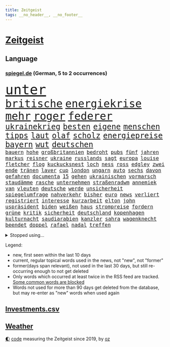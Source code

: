 ```yaml
---
title: Zeitgeist
tags: __no_header__, __no_footer__
---
```


# [Zeitgeist](https://oliz.io/zeitgeist/)

## Language

<h3><a href="https://www.spiegel.de" target="_blank">spiegel.de</a> (German, 5 to 2 occurrences)</h3>
<p style="font-family:monospace">
<span style="font-size:32pt"><a href="news_links.html#unter" class="current">unter</a></span>
<br>
<span style="font-size:25pt"><a href="news_links.html#britische" class="current">britische</a></span>
<span style="font-size:25pt"><a href="news_links.html#energiekrise" class="current">energiekrise</a></span>
<span style="font-size:25pt"><a href="news_links.html#mehr" class="current">mehr</a></span>
<span style="font-size:25pt"><a href="news_links.html#roger" class="current">roger</a></span>
<span style="font-size:25pt"><a href="news_links.html#federer" class="new">federer</a></span>
<br>
<span style="font-size:18pt"><a href="news_links.html#ukrainekrieg" class="current">ukrainekrieg</a></span>
<span style="font-size:18pt"><a href="news_links.html#besten" class="current">besten</a></span>
<span style="font-size:18pt"><a href="news_links.html#eigene" class="current">eigene</a></span>
<span style="font-size:18pt"><a href="news_links.html#menschen" class="current">menschen</a></span>
<span style="font-size:18pt"><a href="news_links.html#tipps" class="current">tipps</a></span>
<span style="font-size:18pt"><a href="news_links.html#laut" class="current">laut</a></span>
<span style="font-size:18pt"><a href="news_links.html#olaf" class="current">olaf</a></span>
<span style="font-size:18pt"><a href="news_links.html#scholz" class="current">scholz</a></span>
<span style="font-size:18pt"><a href="news_links.html#energiepreise" class="current">energiepreise</a></span>
<span style="font-size:18pt"><a href="news_links.html#bayern" class="current">bayern</a></span>
<span style="font-size:18pt"><a href="news_links.html#wut" class="current">wut</a></span>
<span style="font-size:18pt"><a href="news_links.html#deutschen" class="current">deutschen</a></span>
<br>
<span style="font-size:12pt"><a href="news_links.html#bauern" class="current">bauern</a></span>
<span style="font-size:12pt"><a href="news_links.html#hohe" class="current">hohe</a></span>
<span style="font-size:12pt"><a href="news_links.html#großbritannien" class="current">großbritannien</a></span>
<span style="font-size:12pt"><a href="news_links.html#bedroht" class="current">bedroht</a></span>
<span style="font-size:12pt"><a href="news_links.html#pubs" class="current">pubs</a></span>
<span style="font-size:12pt"><a href="news_links.html#fünf" class="current">fünf</a></span>
<span style="font-size:12pt"><a href="news_links.html#jahren" class="current">jahren</a></span>
<span style="font-size:12pt"><a href="news_links.html#markus" class="current">markus</a></span>
<span style="font-size:12pt"><a href="news_links.html#reisner" class="new">reisner</a></span>
<span style="font-size:12pt"><a href="news_links.html#ukraine" class="current">ukraine</a></span>
<span style="font-size:12pt"><a href="news_links.html#russlands" class="current">russlands</a></span>
<span style="font-size:12pt"><a href="news_links.html#sagt" class="current">sagt</a></span>
<span style="font-size:12pt"><a href="news_links.html#europa" class="current">europa</a></span>
<span style="font-size:12pt"><a href="news_links.html#louise" class="new">louise</a></span>
<span style="font-size:12pt"><a href="news_links.html#fletcher" class="current">fletcher</a></span>
<span style="font-size:12pt"><a href="news_links.html#flog" class="current">flog</a></span>
<span style="font-size:12pt"><a href="news_links.html#kuckucksnest" class="new">kuckucksnest</a></span>
<span style="font-size:12pt"><a href="news_links.html#loch" class="current">loch</a></span>
<span style="font-size:12pt"><a href="news_links.html#ness" class="new">ness</a></span>
<span style="font-size:12pt"><a href="news_links.html#ross" class="current">ross</a></span>
<span style="font-size:12pt"><a href="news_links.html#edgley" class="new">edgley</a></span>
<span style="font-size:12pt"><a href="news_links.html#zwei" class="current">zwei</a></span>
<span style="font-size:12pt"><a href="news_links.html#ende" class="current">ende</a></span>
<span style="font-size:12pt"><a href="news_links.html#tränen" class="current">tränen</a></span>
<span style="font-size:12pt"><a href="news_links.html#laver" class="new">laver</a></span>
<span style="font-size:12pt"><a href="news_links.html#cup" class="current">cup</a></span>
<span style="font-size:12pt"><a href="news_links.html#london" class="current">london</a></span>
<span style="font-size:12pt"><a href="news_links.html#ungarn" class="current">ungarn</a></span>
<span style="font-size:12pt"><a href="news_links.html#auto" class="current">auto</a></span>
<span style="font-size:12pt"><a href="news_links.html#sechs" class="current">sechs</a></span>
<span style="font-size:12pt"><a href="news_links.html#davon" class="current">davon</a></span>
<span style="font-size:12pt"><a href="news_links.html#gefahren" class="current">gefahren</a></span>
<span style="font-size:12pt"><a href="news_links.html#documenta" class="current">documenta</a></span>
<span style="font-size:12pt"><a href="news_links.html#15" class="current">15</a></span>
<span style="font-size:12pt"><a href="news_links.html#gehen" class="current">gehen</a></span>
<span style="font-size:12pt"><a href="news_links.html#ukrainischen" class="current">ukrainischen</a></span>
<span style="font-size:12pt"><a href="news_links.html#vormarsch" class="current">vormarsch</a></span>
<span style="font-size:12pt"><a href="news_links.html#staudämme" class="new">staudämme</a></span>
<span style="font-size:12pt"><a href="news_links.html#rasche" class="current">rasche</a></span>
<span style="font-size:12pt"><a href="news_links.html#unternehmen" class="current">unternehmen</a></span>
<span style="font-size:12pt"><a href="news_links.html#straßenradwm" class="new">straßenradwm</a></span>
<span style="font-size:12pt"><a href="news_links.html#annemiek" class="current">annemiek</a></span>
<span style="font-size:12pt"><a href="news_links.html#van" class="current">van</a></span>
<span style="font-size:12pt"><a href="news_links.html#vleuten" class="current">vleuten</a></span>
<span style="font-size:12pt"><a href="news_links.html#deutsche" class="current">deutsche</a></span>
<span style="font-size:12pt"><a href="news_links.html#werde" class="current">werde</a></span>
<span style="font-size:12pt"><a href="news_links.html#unsicherheit" class="current">unsicherheit</a></span>
<span style="font-size:12pt"><a href="news_links.html#spiegelumfrage" class="current">spiegelumfrage</a></span>
<span style="font-size:12pt"><a href="news_links.html#nahverkehr" class="current">nahverkehr</a></span>
<span style="font-size:12pt"><a href="news_links.html#bisher" class="current">bisher</a></span>
<span style="font-size:12pt"><a href="news_links.html#euro" class="current">euro</a></span>
<span style="font-size:12pt"><a href="news_links.html#news" class="current">news</a></span>
<span style="font-size:12pt"><a href="news_links.html#verliert" class="current">verliert</a></span>
<span style="font-size:12pt"><a href="news_links.html#registriert" class="current">registriert</a></span>
<span style="font-size:12pt"><a href="news_links.html#interesse" class="current">interesse</a></span>
<span style="font-size:12pt"><a href="news_links.html#kurzarbeit" class="current">kurzarbeit</a></span>
<span style="font-size:12pt"><a href="news_links.html#elton" class="current">elton</a></span>
<span style="font-size:12pt"><a href="news_links.html#john" class="current">john</a></span>
<span style="font-size:12pt"><a href="news_links.html#uspräsident" class="current">uspräsident</a></span>
<span style="font-size:12pt"><a href="news_links.html#biden" class="current">biden</a></span>
<span style="font-size:12pt"><a href="news_links.html#weißen" class="current">weißen</a></span>
<span style="font-size:12pt"><a href="news_links.html#haus" class="current">haus</a></span>
<span style="font-size:12pt"><a href="news_links.html#strompreise" class="current">strompreise</a></span>
<span style="font-size:12pt"><a href="news_links.html#fordern" class="current">fordern</a></span>
<span style="font-size:12pt"><a href="news_links.html#grüne" class="current">grüne</a></span>
<span style="font-size:12pt"><a href="news_links.html#kritik" class="current">kritik</a></span>
<span style="font-size:12pt"><a href="news_links.html#sicherheit" class="current">sicherheit</a></span>
<span style="font-size:12pt"><a href="news_links.html#deutschland" class="current">deutschland</a></span>
<span style="font-size:12pt"><a href="news_links.html#kopenhagen" class="current">kopenhagen</a></span>
<span style="font-size:12pt"><a href="news_links.html#kulturnacht" class="new">kulturnacht</a></span>
<span style="font-size:12pt"><a href="news_links.html#saudiarabien" class="current">saudiarabien</a></span>
<span style="font-size:12pt"><a href="news_links.html#kanzler" class="current">kanzler</a></span>
<span style="font-size:12pt"><a href="news_links.html#sahra" class="current">sahra</a></span>
<span style="font-size:12pt"><a href="news_links.html#wagenknecht" class="current">wagenknecht</a></span>
<span style="font-size:12pt"><a href="news_links.html#beendet" class="current">beendet</a></span>
<span style="font-size:12pt"><a href="news_links.html#doppel" class="current">doppel</a></span>
<span style="font-size:12pt"><a href="news_links.html#rafael" class="current">rafael</a></span>
<span style="font-size:12pt"><a href="news_links.html#nadal" class="current">nadal</a></span>
<span style="font-size:12pt"><a href="news_links.html#treffen" class="current">treffen</a></span>
</p>
<details>
<summary>Stopped using...</summary>
<p class="former" style="font-size:12pt">
geboten(703) geschrieben(703) unmöglich(703) coronatest(702) coronazahlen(702) funktionieren(702) jens(702) schwarzen(702) golf(701) ausländische(700) beklagen(700) beschwerde(700) eindruck(700) lisa(700) stich(700) versuchten(700) beschäftigt(699) nazis(699) warentest(699) weitet(699) bahnhof(698) schiff(698) schlechten(698) österreichische(698) babys(697) führerschein(697) gemessen(697) geworfen(697) guter(697) humanitäre(697) jahrzehntelang(697) schlimmer(697) sex(697) unmut(697) virologe(697) weiteres(697) zeitweise(697) übergriffe(697) 2018(696) aufnehmen(696) covid19(696) illegalen(696) infizierte(696) kriminellen(696) mütter(696) prüfung(696) virus(696) appelliert(695) aufgefordert(695) ddr(695) erfahrung(695) instagram(695) kassiert(695) konfrontiert(695) negativ(695) niveau(695) pressekonferenz(695) schicksal(695) schildert(695) videobotschaft(695) wenden(695) witz(695) zurückgetreten(695) befinden(694) botschaften(694) dauer(694) eingeschränkt(694) einzelne(694) gastgeber(694) gelegt(694) inter(694) mancherorts(694) pferd(694) schoss(694) spdpolitiker(694) verlief(694) coronabeschränkungen(693) flieht(693) passt(693) senat(693) untersuchungsausschuss(693) wege(693) 43(692) aufklären(692) blieben(692) schwanger(692) schöner(692) selben(692) verlängert(692) ausschuss(691) gebraucht(691) geheimnis(691) tausenden(691) ursachen(691) verzicht(691) zeichnet(691) öfter(691) athleten(690) aufruf(690) digitalen(690) köchin(690) lebte(690) philipp(690) sexueller(690) vermeiden(690) verschieben(690) erheben(689) geschehen(689) kaputt(689) marcel(689) marke(689) nerven(689) springt(689) südafrika(689) versagt(689) bundestagswahl(688) feuerwehrleute(688) üben(688) gebe(687) null(687) tauchen(687) herzogin(686) potsdam(686) verbreiten(686) vorgaben(686) abschaffen(685) möglichst(685) senkt(685) bestehen(684) goldenen(684) konzentrieren(684) scharfe(684) spekuliert(684) wachstum(684) auftritte(683) dominanz(683) fit(683) tiefen(682) verbindet(682) weckt(682) zerstören(682) antonio(681) auskunft(681) beschuldigt(681) coronaerkrankung(681) extremen(681) ministerium(681) nordkorea(681) traum(681) immunität(680) jahrestag(680) satz(680) 28(679) jürgen(679) neuauflage(679) zurückgegangen(679) auftreten(678) einreise(678) haftbefehl(678) begriff(677) frisch(677) bande(676) belegen(676) mehrfach(676) rasen(676) dran(675) engpässe(674) landete(673) aufhalten(672) dein(672) gehörte(671) singapur(671) profis(670) vermissen(670) übernommen(670) steffen(669) stellung(669) vorgegangen(668) ministerien(667) bangen(666) kapitel(665) wandel(665) vorbereitung(664) rutschte(663) 36(662) 2012(660) kassieren(659) bewegt(658) kandidatur(656) kongress(652) schritten(652) kanadas(650) sophie(649) ausgaben(644) palästinenser(644) weltmeisterschaft(639) schadensersatz(638) tolle(631) abhilfe(622) rekorde(621) 15jährige(613) seniorin(612) festgesetzt(609) polizeiruf(597) höheres(591) fotografiert(585) bekannter(576) expräsidenten(570) lehrerin(568) behindern(566) wolken(561) bein(559) kannte(557) militärjunta(552) finanziellen(550) hilferuf(549) athen(532) reformieren(523) 15jähriger(519) höchster(506) genossen(469) darstellung(456) jamie(456) drohende(453) zusammenarbeiten(449) fehlte(447) treibstoff(444) lee(442) leichten(441) indigene(440) auswärtige(436) stehe(436) kurzzeitig(426) verheerende(426) warnungen(419) geldstrafen(416) dauerte(415) verbunden(414) 33jährige(413) las(406) vegas(406) fossilen(405) nrwministerpräsident(403) bezieht(400) erfolgreichste(400) global(400) unterdrückung(394) beeinträchtigt(393) 20000(390) nachträglich(386) genervt(383) sprint(380) binden(378) niklas(378) löscht(377) zügen(377) privilegien(376) vollen(376) uwe(375) drehte(370) angestellten(363) stones(360) jonas(356) 12000(353) dringen(352) oppositionspolitiker(351) coronaleugner(349) protokoll(349) immobilie(345) versetzt(343) übertragung(340) personelle(339) finanzhilfen(338) berufen(329) störungen(327) bettina(325) hendrik(325) wüst(325) betrunken(324) hitzewellen(324) follower(323) supermarkt(323) stau(318) strackzimmermann(317) studenten(316) weißer(315) wirksam(314) gasversorgung(313) gewaltsamer(313) größtem(310) obersten(308) radikaler(307) töchtern(306) beruft(305) gestört(303) methode(302) baldwin(301) separatisten(299) soziales(299) immobilienbesitzer(298) versuche(298) zeitplan(298) fußballs(297) michel(297) nutzung(297) steuereinnahmen(297) ausgeben(294) falle(290) gegentore(290) vorgesehen(290) gemälde(285) viermal(285) verwandte(283) gesteckt(282) promis(281) außenministerium(280) entsteht(279) mail(279) dinosaurier(278) halte(277) taucht(276) brandbrief(275) eva(275) kinderbetreuung(275) sank(275) dürr(274) kontrollierte(274) festivals(271) pessimistisch(271) emotional(270) angekündigte(267) eusanktionen(266) 87(263) fdpminister(262) zuständig(260) höhepunkt(257) passende(257) cnn(254) leitete(254) vergiftet(252) südkoreanische(251) klettern(249) ben(246) bescheren(246) gerammt(245) landsmann(243) zusammenhalt(240) verkehrsunfall(239) erledigen(238) kriegsschiffe(238) gerichte(237) austritt(236) benutzen(236) untergang(234) erweitert(231) maaßen(231) stadtverwaltung(230) nutzten(229) albert(227) aufgeklärt(227) bundesarbeitsminister(227) transfer(227) explosionen(226) islamabad(226) abgerissen(223) entspannen(223) bremerhaven(222) slowakei(222) ausraster(221) klitschko(221) vitali(221) straflager(220) tourist(219) versus(219) altkanzlerin(217) handelte(217) luftfahrt(216) misstrauensvotum(212) 2014(211) erstem(211) fraglich(211) vergewaltigte(210) experiment(209) seoul(209) aufhören(208) philosoph(208) abgeschnitten(207) unterbrechen(207) designer(206) österreicher(204) diebstahls(203) jacht(202) risikogruppen(201) bejubelt(200) elektronischen(200) jill(200) befristet(199) rauchen(198) therapie(198) vereinigung(198) verspätungen(198) weltgesundheitsorganisation(198) außergewöhnlich(196) antisemitismusvorwürfe(195) ökostrom(195) absagen(194) scott(193) kuh(192) zugenommen(192) vorkommen(191) luxusautos(190) öffnung(189) dubiosen(188) geschäftspartner(188) first(187) lücken(187) westafrikanischen(185) menschlichen(184) analysen(183) beschwören(183) verschwörung(183) belohnt(182) odessa(180) geschosse(179) zeuge(178) sperre(177) geringere(176) plätzen(176) sanktioniert(176) tina(175) relativ(173) tankt(173) zügig(172) staatssender(171) zugriff(171) jochen(170) putinregime(170) lindners(169) 34(168) links(168) landung(167) speziellen(167) tanken(167) evakuierungen(166) hüther(166) nuklearen(166) ansteigen(165) prominenter(165) tennisturnier(165) abhang(164) rettungshubschrauber(164) sozial(163) spritpreise(162) fukushima(161) korsika(161) sommerpause(161) desaströs(160) starkes(160) einrichtung(159) flugausfällen(159) aussagt(157) dilemma(157) freundinnen(157) lohn(157) schilderte(157) sowjetpanzer(156) arkansas(155) messerattacke(155) raser(155) spekulationen(155) ausschließlich(153) rekordtemperaturen(153) spürt(153) zentralrat(152) ausstieg(151) sardinien(151) crew(150) emtitel(150) erfasste(148) abgabe(147) fluch(147) linkenpolitiker(147) gebirge(146) treue(146) beck(145) geheimdienstinformationen(145) kassen(145) kompensieren(145) schwarzes(145) linkenchefin(144) mikrofon(144) linkes(143) dir(142) emails(142) israelischer(142) freihandelsabkommen(141) gesenkt(141) geöffnet(141) wohnort(141) bauernverband(140) lukas(139) schwerverletzte(139) verbrauchen(138) verbreiteten(138) lass(137) schlechtem(137) sprinter(137) beliebter(136) nils(136) klopp(135) qualifikation(134) heiß(132) reguläre(132) angelique(131) kerber(131) überführen(131) passanten(130) universums(130) 13jähriger(129) better(127) call(127) eugene(127) feministische(127) perfekte(127) weiblich(127) ausfliegen(126) ecuador(126) janine(126) palästinensern(126) verendet(126) kishida(125) stall(125) wissler(125) giftige(124) leichtathletik(124) lngterminals(124) moskwa(124) psychiatrie(124) ausfuhren(123) import(123) fahrräder(122) ablesen(121) terrorakt(121) usrapper(121) dänische(120) prominenten(120) pforzheim(119) brände(118) lautet(118) lösegeld(118) niedrigere(118) schlammschlacht(118) scholz’(118) verfassungswidrig(118) gelockt(117) zusehends(117) alec(115) discounter(115) konzerte(115) millionär(115) verdrängen(115) giorgio(114) pornografische(114) schonen(114) vorrang(114) aufsteiger(113) kleid(112) kleinem(112) mangelnder(112) unterrichten(112) viral(112) chancenlos(111) kippe(111) anfällig(110) flugreisende(110) geordert(110) motorisierten(110) uli(110) airport(109) bruchteil(109) böden(109) nazideutschland(109) millionenpublikum(108) ransomware(106) emma(105) halbfinalsieg(105) tauscht(105) dortige(103) finnischen(103) debattiert(102) fdppolitikerin(102) aufzuklären(101) berufseinsteiger(101) kaul(101) mehreinnahmen(101) angeschossen(100) auffallend(100) cannabis(100) ministerposten(100) 113(99) anerkennen(99) bedrohte(99) juristen(99) nachbesserungen(99) talk(99) außergewöhnlichen(98) bewirkt(98) dürren(98) katastrophenfall(98) vorwahl(98) 22jähriger(97) barbie(97) drogenkonsum(97) homophobie(97) morrison(97) westeuropa(97) flugreisen(96) oklahoma(96) preisobergrenze(96) vorwahlen(96) feuerwehren(95) geradezu(95) rechtlich(95) aufgearbeitet(94) brittney(94) gremiums(94) griner(94) kandidieren(94) gegebenenfalls(93) kimmich(93) pellmann(93) sören(93) todesangst(93) weltfußballer(93) zugesetzt(93) gesellschafter(92) irgendwann(92) line(92) südasien(92) wachmann(92) aufgelegt(91) befeuert(91) emmerich(91) versorgte(91) überfluteten(91) 85jährigen(90) freunden(90) gezieltes(90) luxemburg(90) streichung(90) therapien(90) transferticker(90) usbundesstaats(90) verflogen(90) vorweisen(90) anhaltende(89) donau(89) generalstaatsanwalt(89) inmitten(89) iris(89) lösten(89) siegburg(89) stärksten(89) vizepräsidenten(89) überhöhte(89) geschrumpft(88) hinzukommen(88) kulturelle(88) münze(88) niedrigzinsen(88) ortskräfte(88) vernommen(88) berüchtigten(87) pendler(87) stationierten(87) verschwörungsideologen(87) zweithöchste(87) angelo(86) bastelt(86) bescheinigt(86) erstligisten(86) flacher(86) kriegsgefangene(86) platzen(86) politikstil(86) rücksicht(86) stehenden(86) fasste(85) investors(85) kreditkarte(85) lächeln(85) nebenan(85) rollstuhlfahrer(85) 77jährigen(84) auszeichnungen(84) psychiatrischer(84) renommierte(84) starstürmer(84) eurozone(83) geübt(83) weimar(83) ölimporte(83) ausgewählt(82) besserung(82) darja(82) einkünfte(82) erdrutsche(82) gegnerin(82) usstars(82) iwchef(81) meyer(81) zeichnungen(81) 32jähriger(80) reste(80) liegenden(79) pferde(79) arizona(78) chaotisch(78) coronaquarantäne(78) deutschbritische(78) dfbfrauen(78) exfußballer(78) menschlich(78) niedrige(78) prompt(78) putsch(78) ressorts(78) sswachmann(78) 97jährige(77) bruno(77) dey(77) frisur(77) garmisch(77) slowjansk(77) ukrainerusslandkrieg(77) unfallstelle(77) unglücksort(77) beschlussvorlage(76) gestand(76) intervention(76) kunststück(76) medikament(76) merkwürdige(76) schwul(76) sicheren(76) strippenzieher(76) süddeutschland(76) teleskop(76) tourismus(76) geprüft(75) kämen(75) momenten(75) webbteleskop(75) kapern(74) rauchmelder(74) schätze(74) finde(73) kugeln(73) rechtskräftig(73) verordnung(73) doppelmoral(72) schuh(72) bewerbungen(71) comingout(71) fahrlässigen(71) gleichgültigkeit(71) klarheit(71) rudy(71) stehende(71) usnationalpark(71) verzweifelter(71) blatt(70) boll(70) depression(70) erfolgserlebnis(70) exotische(70) geste(70) klimaanlagen(70) kuratoren(70) superheldin(70) tasche(70) timo(70) veranschlagt(70) abläuft(69) absicherung(69) krankenversicherung(69) querelen(69) rocky(69) versionen(69) entertainer(68) hof(68) kosovo(68) kostenlose(68) olympiasiegerin(68) rauskommt(68) selbstverständlich(68) staatskasse(68) absurden(67) cyberattacke(67) dienstpflicht(67) dreifach(67) gebunden(67) umworbenen(67) yellowstone(67) zündete(67) geliebt(66) ultraleichtflugzeug(66) wellbrock(66) arndt(65) kredit(65) kunstschau(65) luftschutzkellern(65) natürliches(65) pontifex(65) wassersparen(65) wohnzimmer(65) ankurbeln(64) dfbnationalspieler(64) exchampion(64) fühlten(64) image(64) mineralölwirtschaft(64) patriotismus(64) verdeckt(64) batic(63) eigenheim(63) footballprofi(63) isabel(63) kartons(63) kette(63) leitmayr(63) panemfilm(63) rechtmäßig(63) schadstoffe(63) schwarzmeerhafen(63) beschränkt(62) diplomatisches(62) mitsprache(62) schwimmwm(62) versammelte(62) +(61) antidiskriminierungsstelle(61) ataman(61) befragen(61) blödsinn(61) conte(61) ferda(61) fragwürdig(61) gekürt(61) gruner(61) südfrankreich(61) verzeichnet(61) abzuschalten(60) aufgebot(60) bekennt(60) ceta(60) festgefahren(60) frauenrechte(60) geschwommen(60) gift(60) grande(60) kampfmittel(60) märtens(60) sparsame(60) boards(59) cumexaffäre(59) fremder(59) jumbo(59) lieferengpässe(59) silbermedaille(59) genügend(58) politt(58) achtung(57) baden(57) deshaun(57) klimaexperte(57) mittelfristig(57) mutiger(57) schlägerei(57) verbote(57) watson(57) dang(56) erhoffte(56) neufassung(56) qiu(56) vulkanausbruch(56) übertrieben(56) attackierten(55) brautkleider(55) freiwasserrennen(55) moderiert(55) vermisse(55) wortwahl(55) blanc(54) einfamilienhaus(54) fälschung(54) gutachter(54) luigi(54) made(54) misere(54) mont(54) auslosung(53) barrikaden(53) brettspiele(53) ffp2maskenpflicht(53) flughafenchaos(53) gasrechnung(53) kassenärztliche(53) pools(53) teilnehmerfeld(53) armani(52) beispiellosen(52) edelmetall(52) einnahme(52) lucas(52) prostituierte(52) tagebücher(52) vorkasse(52) außenwelt(51) gasverbraucher(51) mecklenburgischen(51) mitentscheiden(51) schwergewichtsweltmeister(51) seenplatte(51) sparmaßnahmen(51) usyk(51) aktive(50) auffälligkeiten(50) chefinnen(50) entsorgung(50) karwendelgebirge(50) paradestrecke(50) romeo(50) soko(50) sprang(50) agierte(49) betrügerischen(49) familiäre(49) hunderttausenden(49) militärischer(49) privater(49) rätselhaft(49) wasserstand(49) wirtschaftseinbruch(49) agenda(48) aktueller(48) eingeschworen(48) intendanten(48) modus(48) referee(48) zuspitzung(48) überstunden(48) 93jährige(47) gewünscht(47) griechenlands(47) hunden(47) rechtliche(47) skandinavien(47) träume(47) wimbledonfinale(47) anschaffen(46) bauwerk(46) juristisches(46) lebensgefährte(46) ralph(46) rechtsmediziner(46) verträge(46) weltmeisterin(46) übergangsweise(46) engsten(45) vergewaltigungsvorwürfe(45) weine(45) erzeugen(44) harald(44) lopez(44) sowjetische(44) torschützin(44) vielseitigkeitsreiten(44) anfechten(43) beschaffung(43) britta(43) desolat(43) eddie(43) ernannte(43) kletterer(43) orchestrieren(43) wahlrecht(43) anordnung(42) abbas(41) menschenhändlern(41) volkszorn(41) danke(40) denkmal(40) lea(40) mahmoud(40) plane(40) unterkunft(40) verendeter(40) abkühlen(39) demografische(39) wettbewerbe(39) kampfansage(38) mentale(38) privatwirtschaft(38) unterbricht(38) unterernährt(38) affleck(37) ebaykleinanzeigen(37) eingestürzt(37) heimischen(37) rekordtorschützin(37) bamako(36) escooter(36) gewaltopfer(35) wärmepumpen(35) drogenkartell(34) entfliehen(34) erwacht(34) repräsentanten(34) schababmiliz(34) somalia(34) wettkämpfe(34) zivile(34) zugverkehr(34) dänischer(33) gießen(33) giftstoffe(33) gina(33) hagen(33) jugendstrafe(33) lückenkemper(33) stock(33) unterzeichnete(33) wanken(33) allerletzte(32) aufmerksam(32) auseinandersetzen(32) beibehalten(32) festgenommenen(32) saudische(32) summer(32) wettkämpfen(32) idole(31) intendantin(31) saarländische(31) 14jährige(30) aufstand(30) bestritten(30) bitterer(30) entschärfung(30) gegenseite(30) gerangel(30) infektionskrankheit(30) kalifornische(30) ladung(30) läufer(30) nina(30) pegel(30) bereitschaft(29) delegation(29) myanmars(29) pflegepersonal(29) schifffahrt(29) schwellen(29) surfen(29) usedom(29) wettkampftag(29) düsteren(28) flächendeckende(28) kilowattstunde(28) marathongold(28) militärhilfen(28) nachfolgeregelung(28) preissteigerung(28) schnappte(28) sexkolumne(28) substanz(28) thailands(28) verwundbar(28) vorschein(28) konrad(27) laimer(27) einziges(26) rheinpegel(26) slogan(26) begeistern(25) fachkreisen(25) freigelassen(25) zehnkämpfer(25) aneignung(24) bundespräsidenten(24) dreadlocks(24) emfinale(24) ganzes(24) geistlichen(24) holocaustvergleich(24) reggae(24) reutlingen(24) saisonstart(24) sprinterin(24) steckten(24) ungefähr(24) ungewöhnlicher(24) viertligist(24) dfbpokalspiel(23) henrik(23) schwimmer(23) unglaublich(23) wünsche(23) zweitligist(23) elternhaus(22) erdrutsch(22) flugbahn(22) sonnenblumen(22) lionesses(21) medaillen(21) scheidenden(21) streckbetrieb(21) umweltsenatorin(21) alfons(20) kandidatin(20) pegelstände(20) perfekt(20) rucksack(20) steuerbetrugs(20) übertreiben(20) alge(19) erwachsen(19) geprügelt(19) getreidefrachter(19) holprig(19) medizin(19) montreal(19) trumpanhänger(19) uspolitiker(19) widersprach(19) wochenlangen(19) brennauer(18) bundeswehreinsatz(18) d(18) einsätzen(18) ferienwohnung(18) gelder(18) gelsenkirchen(18) indiana(18) krisenregion(18) masernimpfpflicht(18) motorboot(18) niedrigwasser(18) obsolet(18) republikanerin(18) salerno(18) samuel(18) schuhbeck(18) starkoch(18) zeitraffer(18) a2(17) atomprogramm(17) ergattern(17) haut(17) moderierte(17) protestierte(17) abberufen(16) ausgetrockneten(16) europameisterschaft(16) flussbett(16) freigelegt(16) kassierte(16) pfas(16) seestreitkräfte(16) volles(16) zweimalige(16) ausliefern(15) unterspült(15) auswärtsspiel(14) death(14) fahrzeit(14) füßen(14) websites(14) wählte(14) arbeitstag(13) goethe(13) hausmüll(13) tschornomorsk(13) zehnprozentmarke(13) begrenzen(12) genesis(12) kreise(12) verbrennungen(12) wahrgenommen(12) weltberühmte(12) argumentiert(11) ausufernde(11) gebannt(11) höttges(11) klassenzimmern(11) klimaleugner(11) oma(11) safe(11) telekomchef(11)
</p>
</details>
<p>Legend:
<ul>
<li><span class="new">new</span>, first seen within the last 10 days</li>
<li><span class="current">current</span>, regular topical words used in the news, not "new", not "former"</li>
<li><span class="former">former(days span relevant)</span>, not used in the last 30 days, but still re-occurring enough to not get deleted</li>
<li>Only words which occurred at least twice in the RSS feed are tracked. <a href="language/filters.py">Some common words are blocked</a></li>
<li>Words not used for more than 90 days get deleted from the database, but may re-enter as "new" words when used again</li>
</ul>
</p>

## [Investments](investments.html)[.csv](investments.csv)

## [Weather](weather.html)

<footer>
<a href="javascript:toggleTheme()" class="nav">🌓</a>
<a href="https://github.com/ooz/zeitgeist">code</a> measuring the Zeitgeist since 2019, by <a href="https://oliz.io">oz</a>
</footer>

